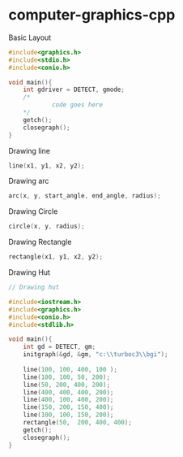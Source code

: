 # computer-graphics-cpp

Basic Layout
```c++
#include<graphics.h>
#include<stdio.h>
#include<conio.h>

void main(){
	int gdriver = DETECT, gmode;
	/*
    		code goes here
  	*/
	getch();
	closegraph();
}
```

Drawing line
```c++
line(x1, y1, x2, y2);
```

Drawing arc
```c++
arc(x, y, start_angle, end_angle, radius);
```

Drawing Circle
```c++
circle(x, y, radius);
```

Drawing Rectangle
```c++
rectangle(x1, y1, x2, y2);
```

Drawing Hut
```c
// Drawing hut

#include<iostream.h>
#include<graphics.h>
#include<conio.h>
#include<stdlib.h>

void main(){
	int gd = DETECT, gm;
	initgraph(&gd, &gm, "c:\\turboc3\\bgi");
	
	line(100, 100, 400, 100 );
	line(100, 100, 50, 200);
	line(50, 200, 400, 200);
	line(400, 400, 400, 200);
	line(400, 100, 400, 200);
	line(150, 200, 150, 400);
	line(100, 100, 150, 200);
	rectangle(50,  200, 400, 400);
	getch();
	closegraph();
}
```


